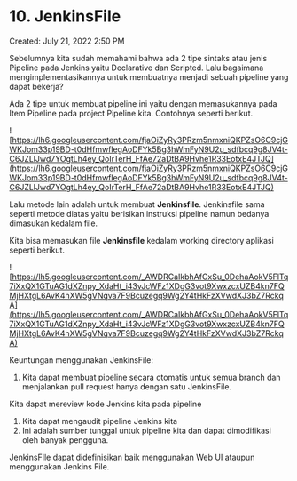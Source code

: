 # 10. JenkinsFile

Created: July 21, 2022 2:50 PM

Sebelumnya kita sudah memahami bahwa ada 2 tipe sintaks atau jenis Pipeline pada Jenkins yaitu Declarative dan Scripted. Lalu bagaimana mengimplementasikannya untuk membuatnya menjadi sebuah pipeline yang dapat bekerja?

Ada 2 tipe untuk membuat pipeline ini yaitu dengan memasukannya pada Item Pipeline pada project Pipeline kita. Contohnya seperti berikut.

![https://lh6.googleusercontent.com/fjaOiZyRy3PRzm5nmxniQKPZsO6C9cjGWKJom33p19BD-t0dHfmwflegAoDFYk5Bg3hWmFyN9U2u_sdfbcq9g8JV4t-C6JZLlJwd7YOgtLh4ey_QoIrTerH_FfAe72aDtBA9Hvhe1R33EotxE4JTJQ](https://lh6.googleusercontent.com/fjaOiZyRy3PRzm5nmxniQKPZsO6C9cjGWKJom33p19BD-t0dHfmwflegAoDFYk5Bg3hWmFyN9U2u_sdfbcq9g8JV4t-C6JZLlJwd7YOgtLh4ey_QoIrTerH_FfAe72aDtBA9Hvhe1R33EotxE4JTJQ)

Lalu metode lain adalah untuk membuat **Jenkinsfile**. Jenkinsfile sama seperti metode diatas yaitu berisikan instruksi pipeline namun bedanya dimasukan kedalam file.

Kita bisa memasukan file **Jenkinsfile** kedalam working directory aplikasi seperti berikut.

![https://lh5.googleusercontent.com/_AWDRCaIkbhAfGxSu_0DehaAokV5FlTq7iXxQX1GTuAG1dXZnpy_XdaHt_i43vJcWFz1XDgG3vot9XwxzcxUZB4kn7FQMjHXtgL6AvK4hXW5gVNqva7F9Bcuzegq9Wg2Y4tHkFzXVwdXJ3bZ7RckqA](https://lh5.googleusercontent.com/_AWDRCaIkbhAfGxSu_0DehaAokV5FlTq7iXxQX1GTuAG1dXZnpy_XdaHt_i43vJcWFz1XDgG3vot9XwxzcxUZB4kn7FQMjHXtgL6AvK4hXW5gVNqva7F9Bcuzegq9Wg2Y4tHkFzXVwdXJ3bZ7RckqA)

Keuntungan menggunakan JenkinsFile:

1. Kita dapat membuat pipeline secara otomatis untuk semua branch dan menjalankan pull request hanya dengan satu JenkinsFile.

Kita dapat mereview kode Jenkins kita pada pipeline

1. Kita dapat mengaudit pipeline Jenkins kita
2. Ini adalah sumber tunggal untuk pipeline kita dan dapat dimodifikasi oleh banyak pengguna.

JenkinsFIle dapat didefinisikan baik menggunakan Web UI ataupun menggunakan Jenkins File.